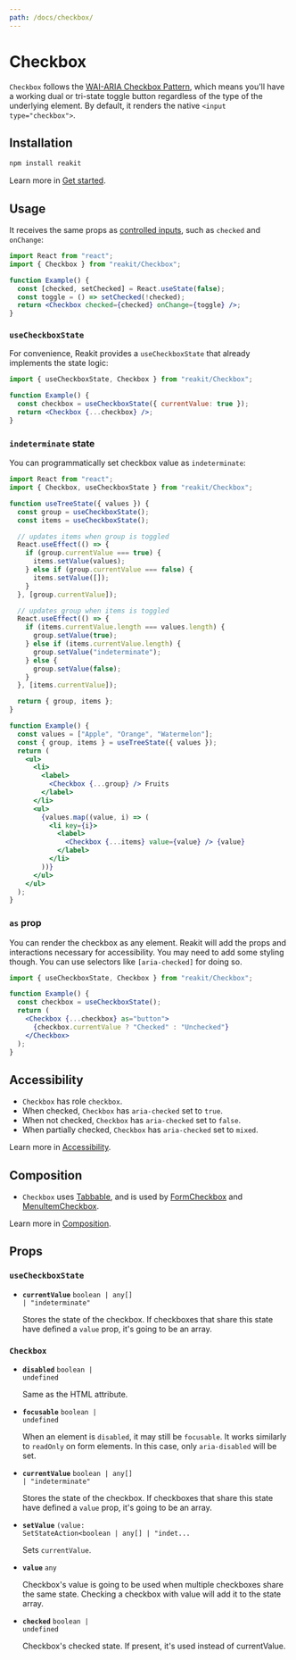 ```yaml
---
path: /docs/checkbox/
---
```


# Checkbox

`Checkbox` follows the [WAI-ARIA Checkbox Pattern](https://www.w3.org/TR/wai-aria-practices/#checkbox), which means you'll have a working dual or tri-state toggle button regardless of the type of the underlying element. By default, it renders the native `<input type="checkbox">`.

## Installation

```sh
npm install reakit
```

Learn more in [Get started](/docs/get-started/).

## Usage

It receives the same props as [controlled inputs](https://reactjs.org/docs/forms.html), such as `checked` and `onChange`:

```jsx
import React from "react";
import { Checkbox } from "reakit/Checkbox";

function Example() {
  const [checked, setChecked] = React.useState(false);
  const toggle = () => setChecked(!checked);
  return <Checkbox checked={checked} onChange={toggle} />;
}
```

### `useCheckboxState`

For convenience, Reakit provides a `useCheckboxState` that already implements the state logic:

```jsx
import { useCheckboxState, Checkbox } from "reakit/Checkbox";

function Example() {
  const checkbox = useCheckboxState({ currentValue: true });
  return <Checkbox {...checkbox} />;
}
```

### `indeterminate` state

You can programmatically set checkbox value as `indeterminate`:

```jsx
import React from "react";
import { Checkbox, useCheckboxState } from "reakit/Checkbox";

function useTreeState({ values }) {
  const group = useCheckboxState();
  const items = useCheckboxState();

  // updates items when group is toggled
  React.useEffect(() => {
    if (group.currentValue === true) {
      items.setValue(values);
    } else if (group.currentValue === false) {
      items.setValue([]);
    }
  }, [group.currentValue]);

  // updates group when items is toggled
  React.useEffect(() => {
    if (items.currentValue.length === values.length) {
      group.setValue(true);
    } else if (items.currentValue.length) {
      group.setValue("indeterminate");
    } else {
      group.setValue(false);
    }
  }, [items.currentValue]);

  return { group, items };
}

function Example() {
  const values = ["Apple", "Orange", "Watermelon"];
  const { group, items } = useTreeState({ values });
  return (
    <ul>
      <li>
        <label>
          <Checkbox {...group} /> Fruits
        </label>
      </li>
      <ul>
        {values.map((value, i) => (
          <li key={i}>
            <label>
              <Checkbox {...items} value={value} /> {value}
            </label>
          </li>
        ))}
      </ul>
    </ul>
  );
}
```

### `as` prop

You can render the checkbox as any element. Reakit will add the props and interactions necessary for accessibility. You may need to add some styling though. You can use selectors like `[aria-checked]` for doing so.

```jsx
import { useCheckboxState, Checkbox } from "reakit/Checkbox";

function Example() {
  const checkbox = useCheckboxState();
  return (
    <Checkbox {...checkbox} as="button">
      {checkbox.currentValue ? "Checked" : "Unchecked"}
    </Checkbox>
  );
}
```

## Accessibility

- `Checkbox` has role `checkbox`.
- When checked, `Checkbox` has `aria-checked` set to `true`.
- When not checked, `Checkbox` has `aria-checked` set to `false`.
- When partially checked, `Checkbox` has `aria-checked` set to `mixed`.

Learn more in [Accessibility](/docs/accessibility/).

## Composition

- `Checkbox` uses [Tabbable](/docs/tabbable/), and is used by [FormCheckbox](/docs/form/) and [MenuItemCheckbox](/docs/menu/).

Learn more in [Composition](/docs/composition/#props-hooks).

## Props

<!-- Automatically generated -->

### `useCheckboxState`

- **`currentValue`**
  <code>boolean | any[] | &#34;indeterminate&#34;</code>

  Stores the state of the checkbox.
If checkboxes that share this state have defined a `value` prop, it's
going to be an array.

### `Checkbox`

- **`disabled`**
  <code>boolean | undefined</code>

  Same as the HTML attribute.

- **`focusable`**
  <code>boolean | undefined</code>

  When an element is `disabled`, it may still be `focusable`. It works
similarly to `readOnly` on form elements. In this case, only
`aria-disabled` will be set.

- **`currentValue`**
  <code>boolean | any[] | &#34;indeterminate&#34;</code>

  Stores the state of the checkbox.
If checkboxes that share this state have defined a `value` prop, it's
going to be an array.

- **`setValue`**
  <code title="(value: SetStateAction&#60;boolean | any[] | &#34;indeterminate&#34;&#62;) =&#62; void">(value: SetStateAction&#60;boolean | any[] | &#34;indet...</code>

  Sets `currentValue`.

- **`value`**
  <code>any</code>

  Checkbox's value is going to be used when multiple checkboxes share the
same state. Checking a checkbox with value will add it to the state
array.

- **`checked`**
  <code>boolean | undefined</code>

  Checkbox's checked state. If present, it's used instead of currentValue.
